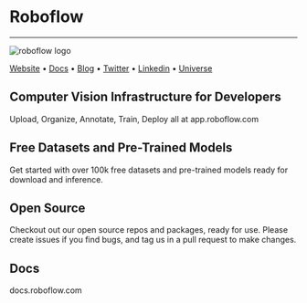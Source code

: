 # Roboflow

---
![roboflow logo](https://i.imgur.com/lXCoVt5.png)

[Website](https://docs.roboflow.com/python) • [Docs](https://docs.roboflow.com/python) • [Blog](https://blog.roboflow.com)
• [Twitter](https://twitter.com/roboflow) • [Linkedin](https://www.linkedin.com/company/roboflow-ai)
• [Universe](https://universe.roboflow.com)

## Computer Vision Infrastructure for Developers
Upload, Organize, Annotate, Train, Deploy all at app.roboflow.com

## Free Datasets and Pre-Trained Models
Get started with over 100k free datasets and pre-trained models ready for download and inference. 

## Open Source
Checkout out our open source repos and packages, ready for use. Please create issues if you find bugs, and tag us in a pull request to make changes. 

## Docs
docs.roboflow.com